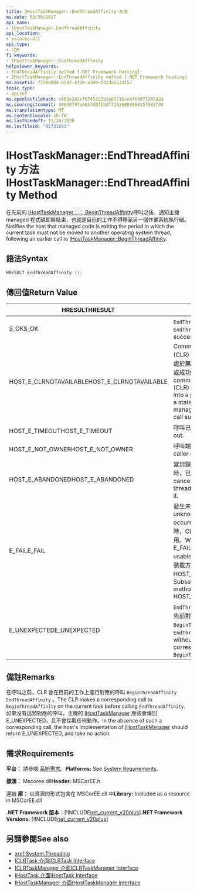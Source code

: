 ```yaml
---
title: IHostTaskManager::EndThreadAffinity 方法
ms.date: 03/30/2017
api_name:
- IHostTaskManager.EndThreadAffinity
api_location:
- mscoree.dll
api_type:
- COM
f1_keywords:
- IHostTaskManager::EndThreadAffinity
helpviewer_keywords:
- EndThreadAffinity method [.NET Framework hosting]
- IHostTaskManager::EndThreadAffinity method [.NET Framework hosting]
ms.assetid: 7738a904-0cd7-4fde-a3eb-2323a5533157
topic_type:
- apiref
ms.openlocfilehash: c662e242cf6745223b1e87716ce4f64971347d2a
ms.sourcegitcommit: d8020797a6657d0fbbdff362b80300815f682f94
ms.translationtype: MT
ms.contentlocale: zh-TW
ms.lasthandoff: 11/24/2020
ms.locfileid: "95731653"
---
```

# <a name="ihosttaskmanagerendthreadaffinity-method"></a><span data-ttu-id="4c828-102">IHostTaskManager::EndThreadAffinity 方法</span><span class="sxs-lookup"><span data-stu-id="4c828-102">IHostTaskManager::EndThreadAffinity Method</span></span>

<span data-ttu-id="4c828-103">在先前的 [IHostTaskManager：： BeginThreadAffinity](ihosttaskmanager-beginthreadaffinity-method.md)呼叫之後，通知主機 managed 程式碼即將結束，也就是目前的工作不得移至另一個作業系統執行緒。</span><span class="sxs-lookup"><span data-stu-id="4c828-103">Notifies the host that managed code is exiting the period in which the current task must not be moved to another operating system thread, following an earlier call to [IHostTaskManager::BeginThreadAffinity](ihosttaskmanager-beginthreadaffinity-method.md).</span></span>  
  
## <a name="syntax"></a><span data-ttu-id="4c828-104">語法</span><span class="sxs-lookup"><span data-stu-id="4c828-104">Syntax</span></span>  
  
```cpp  
HRESULT EndThreadAffinity ();  
```  
  
## <a name="return-value"></a><span data-ttu-id="4c828-105">傳回值</span><span class="sxs-lookup"><span data-stu-id="4c828-105">Return Value</span></span>  
  
|<span data-ttu-id="4c828-106">HRESULT</span><span class="sxs-lookup"><span data-stu-id="4c828-106">HRESULT</span></span>|<span data-ttu-id="4c828-107">描述</span><span class="sxs-lookup"><span data-stu-id="4c828-107">Description</span></span>|  
|-------------|-----------------|  
|<span data-ttu-id="4c828-108">S_OK</span><span class="sxs-lookup"><span data-stu-id="4c828-108">S_OK</span></span>|<span data-ttu-id="4c828-109">`EndThreadAffinity` 傳回成功。</span><span class="sxs-lookup"><span data-stu-id="4c828-109">`EndThreadAffinity` returned successfully.</span></span>|  
|<span data-ttu-id="4c828-110">HOST_E_CLRNOTAVAILABLE</span><span class="sxs-lookup"><span data-stu-id="4c828-110">HOST_E_CLRNOTAVAILABLE</span></span>|<span data-ttu-id="4c828-111">Common language runtime (CLR) 尚未載入至進程，或 CLR 處於無法執行 managed 程式碼或成功處理呼叫的狀態。</span><span class="sxs-lookup"><span data-stu-id="4c828-111">The common language runtime (CLR) has not been loaded into a process, or the CLR is in a state in which it cannot run managed code or process the call successfully.</span></span>|  
|<span data-ttu-id="4c828-112">HOST_E_TIMEOUT</span><span class="sxs-lookup"><span data-stu-id="4c828-112">HOST_E_TIMEOUT</span></span>|<span data-ttu-id="4c828-113">呼叫已超時。</span><span class="sxs-lookup"><span data-stu-id="4c828-113">The call timed out.</span></span>|  
|<span data-ttu-id="4c828-114">HOST_E_NOT_OWNER</span><span class="sxs-lookup"><span data-stu-id="4c828-114">HOST_E_NOT_OWNER</span></span>|<span data-ttu-id="4c828-115">呼叫端沒有擁有鎖定。</span><span class="sxs-lookup"><span data-stu-id="4c828-115">The caller does not own the lock.</span></span>|  
|<span data-ttu-id="4c828-116">HOST_E_ABANDONED</span><span class="sxs-lookup"><span data-stu-id="4c828-116">HOST_E_ABANDONED</span></span>|<span data-ttu-id="4c828-117">當封鎖的執行緒或光纖正在等候時，已取消事件。</span><span class="sxs-lookup"><span data-stu-id="4c828-117">An event was canceled while a blocked thread or fiber was waiting on it.</span></span>|  
|<span data-ttu-id="4c828-118">E_FAIL</span><span class="sxs-lookup"><span data-stu-id="4c828-118">E_FAIL</span></span>|<span data-ttu-id="4c828-119">發生未知的嚴重失敗。</span><span class="sxs-lookup"><span data-stu-id="4c828-119">An unknown catastrophic failure occurred.</span></span> <span data-ttu-id="4c828-120">當方法傳回 E_FAIL 時，CLR 在進程內將無法再使用。</span><span class="sxs-lookup"><span data-stu-id="4c828-120">When a method returns E_FAIL, the CLR is no longer usable within the process.</span></span> <span data-ttu-id="4c828-121">對裝載方法的後續呼叫會傳回 HOST_E_CLRNOTAVAILABLE。</span><span class="sxs-lookup"><span data-stu-id="4c828-121">Subsequent calls to hosting methods return HOST_E_CLRNOTAVAILABLE.</span></span>|  
|<span data-ttu-id="4c828-122">E_UNEXPECTED</span><span class="sxs-lookup"><span data-stu-id="4c828-122">E_UNEXPECTED</span></span>|<span data-ttu-id="4c828-123">`EndThreadAffinity` 呼叫時沒有先前對應的呼叫 `BeginThreadAffinity` 。</span><span class="sxs-lookup"><span data-stu-id="4c828-123">`EndThreadAffinity` was called without an earlier corresponding call to `BeginThreadAffinity`.</span></span>|  
  
## <a name="remarks"></a><span data-ttu-id="4c828-124">備註</span><span class="sxs-lookup"><span data-stu-id="4c828-124">Remarks</span></span>  

 <span data-ttu-id="4c828-125">在呼叫之前，CLR 會在目前的工作上進行對應的呼叫 `BeginThreadAffinity` `EndThreadAffinity` 。</span><span class="sxs-lookup"><span data-stu-id="4c828-125">The CLR makes a corresponding call to `BeginThreadAffinity` on the current task before calling `EndThreadAffinity`.</span></span> <span data-ttu-id="4c828-126">如果沒有這類對應的呼叫，主機的 [IHostTaskManager](ihosttaskmanager-interface.md) 應該會傳回 E_UNEXPECTED，且不會採取任何動作。</span><span class="sxs-lookup"><span data-stu-id="4c828-126">In the absence of such a corresponding call, the host's implementation of [IHostTaskManager](ihosttaskmanager-interface.md) should return E_UNEXPECTED, and take no action.</span></span>  
  
## <a name="requirements"></a><span data-ttu-id="4c828-127">需求</span><span class="sxs-lookup"><span data-stu-id="4c828-127">Requirements</span></span>  

 <span data-ttu-id="4c828-128">**平台：** 請參閱 [系統需求](../../get-started/system-requirements.md)。</span><span class="sxs-lookup"><span data-stu-id="4c828-128">**Platforms:** See [System Requirements](../../get-started/system-requirements.md).</span></span>  
  
 <span data-ttu-id="4c828-129">**標頭：** Mscoree.dll</span><span class="sxs-lookup"><span data-stu-id="4c828-129">**Header:** MSCorEE.h</span></span>  
  
 <span data-ttu-id="4c828-130">連結 **庫：** 以資源的形式包含在 MSCorEE.dll 中</span><span class="sxs-lookup"><span data-stu-id="4c828-130">**Library:** Included as a resource in MSCorEE.dll</span></span>  
  
 <span data-ttu-id="4c828-131">**.NET Framework 版本：**[!INCLUDE[net_current_v20plus](../../../../includes/net-current-v20plus-md.md)]</span><span class="sxs-lookup"><span data-stu-id="4c828-131">**.NET Framework Versions:** [!INCLUDE[net_current_v20plus](../../../../includes/net-current-v20plus-md.md)]</span></span>  
  
## <a name="see-also"></a><span data-ttu-id="4c828-132">另請參閱</span><span class="sxs-lookup"><span data-stu-id="4c828-132">See also</span></span>

- <xref:System.Threading>
- [<span data-ttu-id="4c828-133">ICLRTask 介面</span><span class="sxs-lookup"><span data-stu-id="4c828-133">ICLRTask Interface</span></span>](iclrtask-interface.md)
- [<span data-ttu-id="4c828-134">ICLRTaskManager 介面</span><span class="sxs-lookup"><span data-stu-id="4c828-134">ICLRTaskManager Interface</span></span>](iclrtaskmanager-interface.md)
- [<span data-ttu-id="4c828-135">IHostTask 介面</span><span class="sxs-lookup"><span data-stu-id="4c828-135">IHostTask Interface</span></span>](ihosttask-interface.md)
- [<span data-ttu-id="4c828-136">IHostTaskManager 介面</span><span class="sxs-lookup"><span data-stu-id="4c828-136">IHostTaskManager Interface</span></span>](ihosttaskmanager-interface.md)
